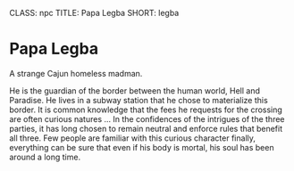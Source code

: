 CLASS: npc
TITLE: Papa Legba
SHORT: legba

# Papa Legba

A strange Cajun homeless madman.

He is the guardian of the border between the human world, Hell and
Paradise. He lives in a subway station that he chose to materialize this
border.  It is common knowledge that the fees he requests for the
crossing are often curious natures ...  In the confidences of the
intrigues of the three parties, it has long chosen to remain neutral and
enforce rules that benefit all three. Few people are familiar with this
curious character finally, everything can be sure that even if his body
is mortal, his soul has been around a long time.

